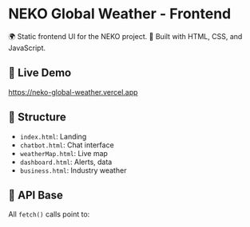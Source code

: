 # NEKO Global Weather - Frontend

🌍 Static frontend UI for the NEKO project.
🎯 Built with HTML, CSS, and JavaScript.

## 🔗 Live Demo
https://neko-global-weather.vercel.app

## 📁 Structure
- `index.html`: Landing
- `chatbot.html`: Chat interface
- `weatherMap.html`: Live map
- `dashboard.html`: Alerts, data
- `business.html`: Industry weather

## 📡 API Base
All `fetch()` calls point to:
